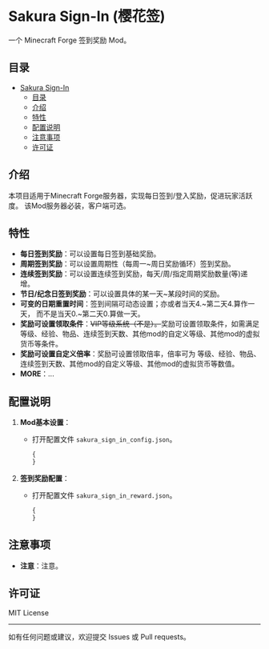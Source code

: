 # Sakura Sign-In (樱花签)

一个 Minecraft Forge 签到奖励 Mod。

## 目录

- [Sakura Sign-In](#sakura_sign_in)
    - [目录](#目录)
    - [介绍](#介绍)
    - [特性](#特性)
    - [配置说明](#配置说明)
    - [注意事项](#注意事项)
    - [许可证](#许可证)

## 介绍

本项目适用于Minecraft Forge服务器，实现每日签到/登入奖励，促进玩家活跃度。
该Mod服务器必装，客户端可选。


## 特性

- **每日签到奖励**：可以设置每日签到基础奖励。
- **周期签到奖励**：可以设置周期性（每周一~周日奖励循环）签到奖励。
- **连续签到奖励**：可以设置连续签到奖励，每天/周/指定周期奖励数量(等)递增。
- **节日/纪念日签到奖励**：可以设置具体的某一天~某段时间的奖励。
- **可变的日期重置时间**：签到间隔可动态设置；亦或者当天4.~第二天4.算作一天， 而不是当天0.~第二天0.算做一天。
- **奖励可设置领取条件**：<del>VIP等级系统（不是）。</del>奖励可设置领取条件，如需满足等级、经验、物品、连续签到天数、其他mod的自定义等级、其他mod的虚拟货币等条件。
- **奖励可设置自定义倍率**：奖励可设置领取倍率，倍率可为 等级、经验、物品、连续签到天数、其他mod的自定义等级、其他mod的虚拟货币等数值。
- **MORE**：...


## 配置说明

1. **Mod基本设置**：

    - 打开配置文件 `sakura_sign_in_config.json`。

      ```javascript
      {
      }
      ```

2. **签到奖励配置**：

    - 打开配置文件 `sakura_sign_in_reward.json`。

      ```javascript
      {
      }
      ```


## 注意事项

- **注意**：注意。


## 许可证

MIT License

---

如有任何问题或建议，欢迎提交 Issues 或 Pull requests。
